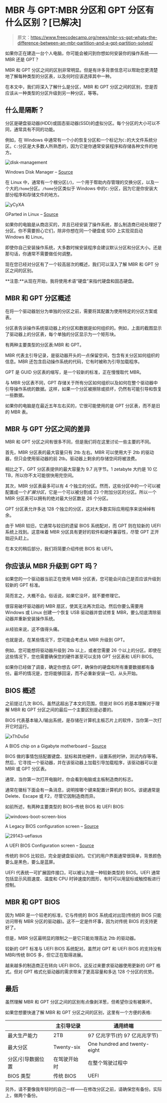 # MBR 与 GPT:MBR 分区和 GPT 分区有什么区别？[已解决]

> 原文：<https://www.freecodecamp.org/news/mbr-vs-gpt-whats-the-difference-between-an-mbr-partition-and-a-gpt-partition-solved/>

如果你正在建造一台个人电脑，你可能会被问到你想如何安装你的操作系统——MBR 还是 GPT？

MBR 和 GPT 分区之间的区别非常明显。但是有许多背景信息可以帮助您更清楚地了解每种类型的分区表，以及何时应该选择其中一种。

在本文中，我们将深入了解什么是分区，MBR 和 GPT 分区之间的区别，您是否应该从一种类型的分区升级到另一种分区，等等。

## 什么是隔断？

分区是硬盘驱动器(HDD)或固态驱动器(SSD)的虚拟分区。每个分区的大小可以不同，通常具有不同的功能。

例如，在 Windows 中通常有一个小的恢复分区和一个标记为`C:`的大文件系统分区。`C:`分区是大多数人所熟悉的，因为它是你通常安装程序和存储各种文件的地方。

![disk-management](img/c27e375dc03f89cd8b78680540817176.png)

Windows Disk Manager – [Source](https://docs.microsoft.com/en-us/windows-server/storage/disk-management/overview-of-disk-management)

在 Linux 中，通常有一个根分区(`/`)，一个用于帮助内存管理的交换分区，以及一个大的`/home`分区。`/home`分区类似于 Windows 中的`C:`分区，因为它是你安装大部分程序和存储文件的地方。

![yCyXA](img/2725d6b6960c835ef9e857e58b193729.png)

GParted in Linux – [Source](https://bbs.archlinux.org/viewtopic.php?id=155698)

如果你的电脑是从商店买的，并且已经安装了操作系统，那么制造商已经处理好了分区。你不需要担心它们，除非你想在同一个硬盘或 SDD 上实现双启动 Windows 和 Linux。

即使你自己安装操作系统，大多数时候安装程序会建议默认分区和分区大小。还是那句话，你通常不需要做任何调整。

现在您已经对分区有了一个较高层次的概述，我们可以深入了解 MBR 和 GPT 分区之间的区别。

**注意:**从现在开始，我将使用术语“硬盘”来指代硬盘和固态硬盘。

## MBR 和 GPT 分区概述

在将一个驱动器划分为单独的分区之前，需要将其配置为使用特定的分区方案或表。

分区表告诉操作系统驱动器上的分区和数据是如何组织的。例如，上面的截图显示了驱动器上的分区表，每个单独的分区显示为一个矩形块。

有两种主要类型的分区表:MBR 和 GPT。

MBR 代表主引导记录，是驱动器开头的一点保留空间，包含有关分区如何组织的信息。MBR 还包含启动操作系统的代码，它有时被称为引导加载程序。

GPT 是 GUID 分区表的缩写，是一个较新的标准，正在慢慢取代 MBR。

与 MBR 分区表不同，GPT 存储关于所有分区如何组织以及如何在整个驱动器中引导操作系统的数据。这样，如果一个分区被擦除或损坏，仍然有可能引导和恢复一些数据。

如果你的电脑是在最近五年左右买的，它很可能使用的是 GPT 分区表，而不是旧的 MBR 表。

## MBR 与 GPT 分区之间的差异

MBR 和 GPT 分区之间有很多不同，但是我们将在这里讨论一些主要的不同。

首先，MBR 分区表的最大容量只有 2tb 左右。MBR 可以使用大于 2tb 的驱动器，但只会使用驱动器的前 2tb。驱动器上剩余的存储空间将被浪费。

相比之下，GPT 分区表提供的最大容量为 9.7 兆字节。1 zetabyte 大约是 10 亿 TB，所以你不太可能很快用完空间。

其次，MBR 分区表最多可以有 4 个独立的分区。然而，这些分区中的一个可以被配置成一个*扩展分区*，它是一个可以被分割成 23 个附加分区的分区。所以一个 MBR 分区表可以拥有的绝对最大分区数是 26 个分区。

GPT 分区表允许多达 128 个独立的分区，这对大多数实际应用程序来说绰绰有余。

由于 MBR 较旧，它通常与较旧的遗留 BIOS 系统配对，而 GPT 则在较新的 UEFI 系统上找到。这意味着 MBR 分区具有更好的软件和硬件兼容性，尽管 GPT 正开始迎头赶上。

在本文的稍后部分，我们将简要介绍传统 BIOS 和 UEFI。

## 你应该从 MBR 升级到 GPT 吗？

如果您的一个驱动器当前正在使用 MBR 分区表，您可能会问自己是否应该升级到较新的 GPT 标准。

简而言之，大概不会。俗话说，如果它没坏，就不要修理它。

很容易破坏驱动器的 MBR 扇区，使其无法再次启动。然后你要么需要用 Windows 或 Linux 创建一个恢复 USB 驱动器并尝试修复 MBR，要么彻底清除驱动器并重新安装操作系统。

从经验来说，这不值得头痛。

也就是说，在某些情况下，您可能会考虑从 MBR 升级到 GPT。

例如，您可能想将驱动器升级到 2tb 以上，或者您需要 26 个以上的分区。即使在这些情况下，您也需要确保您的硬件甚至可以支持 GPT 分区表和 UEFI BIOS。

如果你已经做了调查，确定你想去 GPT，确保你的硬盘和所有重要数据都有备份。最坏的情况是，您将能够回滚，而不必重新安装一切，从头开始。

## BIOS 概述

之前提过几次 BIOS。虽然这超出了本文的范围，但是对 BIOS 的基本理解对于理解 MBR 和 GPT 分区之间的最后一个主要区别是必要的。

BIOS 代表基本输入/输出系统，是存储在计算机主板芯片上的软件，当你第一次打开它时运行。

![xThDu5d](img/84c958b36337d3254815cef8bfcade25.png)

A BIOS chip on a Gigabyte motherboard – [Source](https://forums.tomshardware.com/threads/gigabyte-ab350-gaming-3-cpu-led-on-no-posting.3103246/)

BIOS 做的事情包括配置键盘、鼠标和其他硬件，设置系统时钟，测试内存等等。然后，它寻找一个驱动器，并在该驱动器上加载引导加载程序，该驱动器可以是 MBR 或 GPT 分区表。

通常，当你第一次打开电脑时，你会看到电脑或主板制造商的标志。

通常在徽标下面会有一条消息，说明按哪个键来配置计算机的 BIOS。该键通常是 Delete、Escape 或 F2，尽管它因制造商而异。

如前所述，有两种主要类型的 BIOS–传统 BIOS 和 UEFI BIOS:

![windows-boot-screen-bios](img/1952826de47e134af49ee769addcc3b9.png)

A Legacy BIOS configuration screen – [Source](https://fossbytes.com/intel-end-legacy-bios-support-2020-uefi/)

![29143-uefiasus](img/acc0923695fef3a1b700d73ed5313115.png)

A UEFI BIOS Configuration screen – [Source](https://www.tested.com/tech/pcs/2894-what-you-should-know-about-uefi-and-windows-boot-times/)

传统的 BIOS 比较旧，完全是键盘驱动的。它们的用户界面通常很简单，背景颜色要么是黑色，要么是蓝屏。

UEFI 代表统一可扩展固件接口，可以被认为是一种较新类型的 BIOS。UEFI 通常包括显示风扇速度、温度和 CPU 时钟速度的图形，有时可以用鼠标或触控板进行控制。

## MBR 和 GPT BIOS

因为 MBR 是一个较老的标准，它与传统的 BIOS 系统成对出现(传统的 BIOS 只能访问带有 MBR 分区的驱动器)。这不一定是件坏事，因为对传统 BIOS 的支持更好了。

但是，MBR 分区最明显的限制之一是它只能处理高达 2tb 的驱动器。

较新的 GPT 标准与 UEFI BIOS 系统配对。虽然对 GPT 和 UEFI BIOS 的支持没有 MBR/传统 BIOS 多，但它正在取得进展。

越来越多的制造商正在转向 UEFI BIOS，这反过来要求驱动器使用更新的 GPT 格式。但对 GPT 格式化驱动器的需求带来了更高容量和多达 128 个分区的优势。

## 最后

虽然理解 MBR 和 GPT 分区之间的区别有点像剥洋葱，但希望你没有被撕坏。

如果您想要快速了解 MBR 和 GPT 分区之间的区别，这里有一个方便的表格:

|  | 主引导记录 | 通用终端 |
| --- | --- | --- |
| 最大生产能力 | 2TB | 97 亿兆字节(约 97 亿兆兆字节) |
| 最大分区 | Twenty-six | One hundred and twenty-eight |
| 分区/引导数据位置 | 在驾驶开始时 | 在整个驾驶过程中 |
| BIOS 类型 | 传统 BIOS | UEFI |

另外，请不要像我年轻时的自己一样——在修改分区之前，请确保您有备份。实际上，做两个备份。